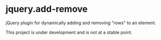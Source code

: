 # jquery.add-remove
jQuery plugin for dynamically adding and removing "rows" to an element.

This project is under development and is not at a stable point.
